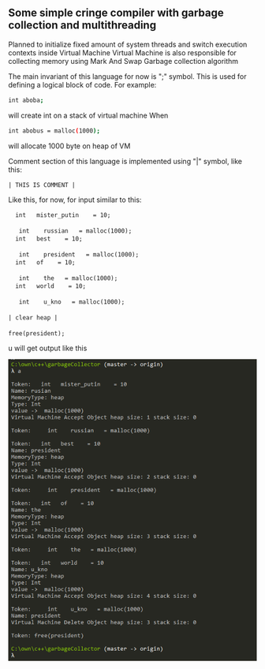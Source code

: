 ## Some simple cringe compiler with garbage collection and multithreading 

Planned to initialize fixed amount of system threads and switch execution contexts inside Virtual Machine
Virtual Machine is also responsible for collecting memory using Mark And Swap Garbage collection algorithm

The main invariant of this language for now is ";" symbol. This is used for defining a logical block of code.
For example:

```sh
int aboba;
```

will create int on a stack of virtual machine
When

```sh
int abobus = malloc(1000);
```

will allocate 1000 byte on heap of VM

Comment section of this language is implemented using "|" symbol, like this:

```
| THIS IS COMMENT |
```

Like this, for now, for input similar to this:
```
  int   mister_putin    = 10;
 
   int    russian   = malloc(1000);
  int   best    = 10;
 
   int    president   = malloc(1000);
  int   of    = 10;
 
   int    the   = malloc(1000);
  int   world    = 10;
 
   int    u_kno   = malloc(1000);

| clear heap |

free(president);

```
u will get output like this


![output example](/assets/output.png "output example")